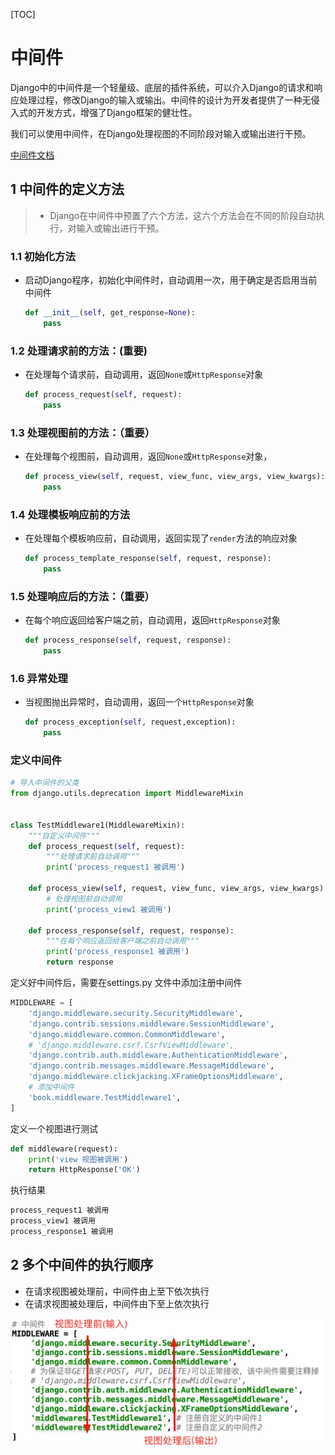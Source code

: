 [TOC]

# 中间件
Django中的中间件是一个轻量级、底层的插件系统，可以介入Django的请求和响应处理过程，修改Django的输入或输出。中间件的设计为开发者提供了一种无侵入式的开发方式，增强了Django框架的健壮性。

我们可以使用中间件，在Django处理视图的不同阶段对输入或输出进行干预。

[中间件文档](https://docs.djangoproject.com/zh-hans/2.2/topics/http/middleware/)

## 1 中间件的定义方法
> - Django在中间件中预置了六个方法，这六个方法会在不同的阶段自动执行，对输入或输出进行干预。

### 1.1 初始化方法
- 启动Django程序，初始化中间件时，自动调用一次，用于确定是否启用当前中间件
    ```py
    def __init__(self, get_response=None):
        pass
    ```

### 1.2 处理请求前的方法：(重要)
- 在处理每个请求前，自动调用，返回`None`或`HttpResponse`对象
    ```py
    def process_request(self, request):
        pass
    ```

### 1.3 处理视图前的方法：（重要）
- 在处理每个视图前，自动调用，返回`None`或`HttpResponse`对象， 
    ```py
    def process_view(self, request, view_func, view_args, view_kwargs):
        pass
    ```
### 1.4 处理模板响应前的方法
- 在处理每个模板响应前，自动调用，返回实现了`render`方法的响应对象
    ```py
    def process_template_response(self, request, response):
        pass
    ```
### 1.5 处理响应后的方法：（重要）
- 在每个响应返回给客户端之前，自动调用，返回`HttpResponse`对象
    ```py
    def process_response(self, request, response):
        pass
    ```
### 1.6 异常处理
- 当视图抛出异常时，自动调用，返回一个`HttpResponse`对象
    ```py
    def process_exception(self, request,exception):
        pass
    ```

### 定义中间件
```py
# 导入中间件的父类
from django.utils.deprecation import MiddlewareMixin


class TestMiddleware1(MiddlewareMixin):
    """自定义中间件"""
    def process_request(self, request):
        """处理请求前自动调用"""
        print('process_request1 被调用')

    def process_view(self, request, view_func, view_args, view_kwargs):
        # 处理视图前自动调用
        print('process_view1 被调用')

    def process_response(self, request, response):
        """在每个响应返回给客户端之前自动调用"""
        print('process_response1 被调用')
        return response
```

定义好中间件后，需要在settings.py 文件中添加注册中间件
```py
MIDDLEWARE = [
    'django.middleware.security.SecurityMiddleware',
    'django.contrib.sessions.middleware.SessionMiddleware',
    'django.middleware.common.CommonMiddleware',
    # 'django.middleware.csrf.CsrfViewMiddleware',
    'django.contrib.auth.middleware.AuthenticationMiddleware',
    'django.contrib.messages.middleware.MessageMiddleware',
    'django.middleware.clickjacking.XFrameOptionsMiddleware',
    # 添加中间件
    'book.middleware.TestMiddleware1',  
]
```

定义一个视图进行测试
```py
def middleware(request):
    print('view 视图被调用')
    return HttpResponse('OK')
```

执行结果
```py
process_request1 被调用
process_view1 被调用
process_response1 被调用
```

## 2 多个中间件的执行顺序
- 在请求视图被处理前，中间件由上至下依次执行
- 在请求视图被处理后，中间件由下至上依次执行

![图 1](../static/3.8.2_中间件-中间件执行顺序.png)  
